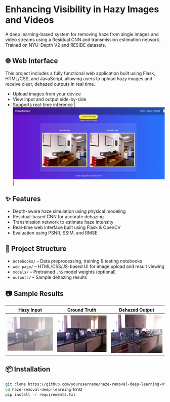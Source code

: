 # Enhancing Visibility in Hazy Images and Videos

A deep learning-based system for removing haze from single images and video streams using a Residual CNN and transmission estimation network. Trained on NYU-Depth V2 and RESIDE datasets.

## 🌐 Web Interface
This project includes a fully functional web application built using Flask, HTML/CSS, and JavaScript, allowing users to upload hazy images and receive clear, dehazed outputs in real time.

- Upload images from your device
- View input and output side-by-side
- Supports real-time inference
| ![Web-Page-Preview](https://raw.githubusercontent.com/adityasinha513/haze-removal-deep-learning-NYU2/main/Web%20Page/Web-page-preview.png) |

## ✨ Features

- Depth-aware haze simulation using physical modeling
- Residual-based CNN for accurate dehazing
- Transmission network to estimate haze intensity
- Real-time web interface built using Flask & OpenCV
- Evaluation using PSNR, SSIM, and RMSE

## 📁 Project Structure

- `notebooks/` – Data preprocessing, training & testing notebooks
- `web page/` – HTML/CSS/JS-based UI for image upload and result viewing
- `models/` – Pretrained `.h5` model weights (optional)
- `outputs/` – Sample dehazing results
  
## 📷 Sample Results

| Hazy Input | Ground Truth | Dehazed Output |
|------------|--------------|----------------|
| ![input](https://raw.githubusercontent.com/adityasinha513/haze-removal-deep-learning-NYU2/main/Outputs/in/0.jpg) | ![gt](https://raw.githubusercontent.com/adityasinha513/haze-removal-deep-learning-NYU2/main/Outputs/in/0_clean.jpg) | ![dehaze](https://raw.githubusercontent.com/adityasinha513/haze-removal-deep-learning-NYU2/main/Outputs/in/0_dehaze.jpg) |



## 📦 Installation

```bash
git clone https://github.com/yourusername/haze-removal-deep-learning-NYU2.git
cd haze-removal-deep-learning-NYU2
pip install -r requirements.txt
